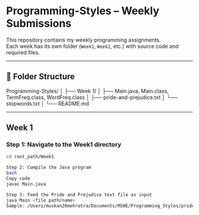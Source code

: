 # Programming-Styles – Weekly Submissions  

This repository contains my weekly programming assignments.  
Each week has its own folder (`Week1`, `Week2`, etc.) with source code and required files.  

---

## 📂 Folder Structure  

Programming-Styles/
│
├── Week 1/
│ ├── Main.java, Main.class, TermFreq.class, WordFreq.class 
│ ├── pride-and-prejudice.txt
│ └── stopwords.txt
│
└── README.md

---

## Week 1  

### Step 1: Navigate to the Week1 directory  

```bash
cd root_path/Week1

Step 2: Compile the Java program
bash
Copy code
javac Main.java

Step 3: Feed the Pride and Prejudice text file as input
java Main <file path/name>
Sample: /Users/muskan20mehrotra/Documents/MSWE/Programming_Styles/pride-and-prejudice.txt
